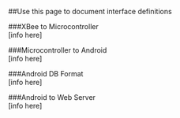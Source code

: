 ##Use this page to document interface definitions  

###XBee to Microcontroller  
[info here]  

###Microcontroller to Android  
[info here]  

###Android DB Format  
[info here]  

###Android to Web Server  
[info here]
